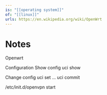 ```yaml
---
is: "[[operating system]]"
of: "[[linux]]"
urls: https://en.wikipedia.org/wiki/OpenWrt
---
```

# Notes
Openwrt

Configuration
Show config uci show

Change config uci set … uci commit

/etc/init.d/openvpn start
